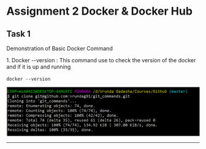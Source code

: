 <h1>Assignment 2 Docker & Docker Hub</h1>

<h2>Task 1</h2>
Demonstration of Basic Docker Command

<p>1. Docker --version : This command use to check the version of the docker and if it is up and running</p>

`docker --version`

![Docker Version](https://github.com/vrundag91/git_commands/blob/master/git-commands-screenshot/git-clone.PNG)

<hr>

